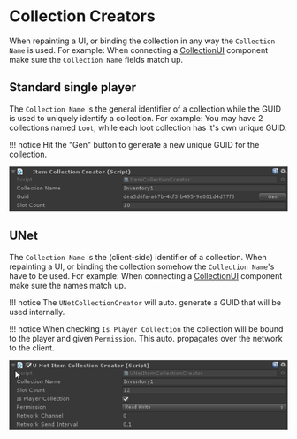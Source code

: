 # Collection Creators

When repainting a UI, or binding the collection in any way the `Collection Name` is used. For example: When connecting a [CollectionUI](CollectionUI.md) component make sure the `Collection Name` fields match up.

## Standard single player

The `Collection Name` is the general identifier of a collection while the GUID is used to uniquely identify a collection. For example: You may have 2 collections named `Loot`, while each loot collection has it's own unique GUID.

!!! notice
	Hit the "Gen" button to generate a new unique GUID for the collection.

![ItemCollectionCreator](Assets/ItemCollectionCreator.png)

## UNet

The `Collection Name` is the (client-side) identifier of a collection. When repainting a UI, or binding the collection somehow the `Collection Name`'s have to be used. For example: When connecting a [CollectionUI](CollectionUI.md) component make sure the names match up.

!!! notice
	The `UNetCollectionCreator` will auto. generate a GUID that will be used internally.

!!! notice
	When checking `Is Player Collection` the collection will be bound to the player and given `Permission`. This auto. propagates over the network to the client.

![UNet Collection Creator](Assets/UNetCollectionCreator.png)